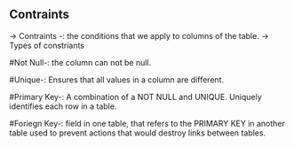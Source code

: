 <h2>Contraints</h2>

-> Contraints -: the conditions that we apply to columns of the table.
-> Types of constriants

#Not Null-: the column can not be null.

#Unique-: Ensures that all values in a column are different.

#Primary Key-: A combination of a NOT NULL and UNIQUE. Uniquely identifies each row in a table.

#Foriegn Key-: field in one table, that refers to the PRIMARY KEY in another table used to prevent actions that would destroy links between tables.
